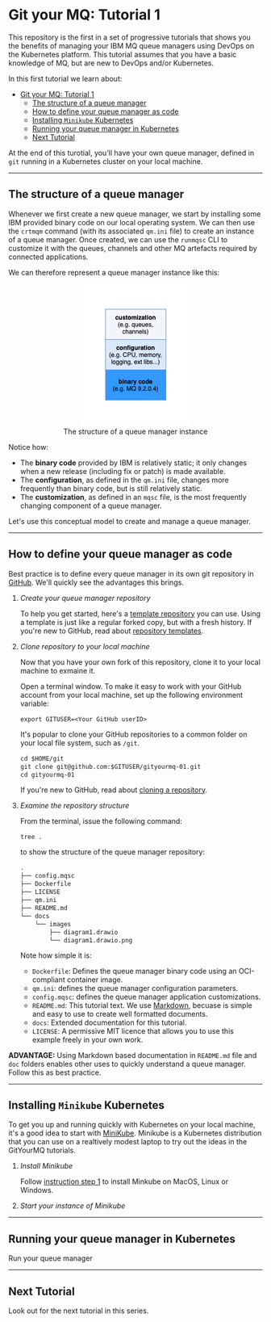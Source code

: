 # Git your MQ: Tutorial 1

This repository is the first in a set of progressive tutorials that shows you
the benefits of managing your IBM MQ queue managers using DevOps on the
Kubernetes platform. This tutorial assumes that you have a basic knowledge of
MQ, but are new to DevOps and/or Kubernetes.

In this first tutorial we learn about:

- [Git your MQ: Tutorial 1](#git-your-mq-tutorial-1)
  - [The structure of a queue manager](#the-structure-of-a-queue-manager)
  - [How to define your queue manager as code](#how-to-define-your-queue-manager-as-code)
  - [Installing `Minikube` Kubernetes](#installing-minikube-kubernetes)
  - [Running your queue manager in Kubernetes](#running-your-queue-manager-in-kubernetes)
  - [Next Tutorial](#next-tutorial)

At the end of this turotial, you'll have your own queue manager, defined in
`git` running in a Kubernetes cluster on your local machine.

---

## The structure of a queue manager

Whenever we first create a new queue manager, we start by installing some IBM
provided binary code on our local operating system. We can then use the `crtmqm`
command (with its associated `qm.ini` file) to create an instance of a queue
manager. Once created, we can use the `runmqsc` CLI to customize it with the
queues, channels and other MQ artefacts required by connected applications.

We can therefore represent a queue manager instance like this:

<p align="center">
  <img src="./docs/images/diagram1.drawio.png">
  <br clear="center"/>
  The structure of a queue manager instance
</p>

Notice how:

- The **binary code** provided by IBM is relatively static; it only changes when
  a new release (including fix or patch) is made available.
- The **configuration**, as defined in the `qm.ini` file, changes more frequently
  than binary code, but is still relatively static.
- The **customization**, as defined in an `mqsc` file, is the most frequently
  changing component of a queue manager.

Let's use this conceptual model to create and manage a queue manager.

---

## How to define your queue manager as code

Best practice is to define every queue manager in its own git repository in
[GitHub](https://github.com/). We'll quickly see the advantages this brings.

1. *Create your queue manager repository*

    To help you get started, here's a [template
    repository](https://github.com/GitYourMQ/gityourmq-01) you can use. Using a
    template is just like a regular forked copy, but with a fresh history. If
    you're new to GitHub, read about [repository
    templates](https://docs.github.com/en/repositories/creating-and-managing-repositories/creating-a-repository-from-a-template).

2. *Clone repository to your local machine*

   Now that you have your own fork of this repository, clone it to your local
   machine to exmaine it.

   Open a terminal window. To make it easy to work with your GitHub account from
   your local machine, set up the following environment variable:

   ```
   export GITUSER=<Your GitHub userID>
   ```

   It's popular to clone your GitHub repositories to a common folder on your local
   file system, such as `/git`.

   ```
   cd $HOME/git
   git clone git@github.com:$GITUSER/gityourmq-01.git
   cd gityourmq-01
   ```

   If you're new to GitHub, read about [cloning a
   repository](https://docs.github.com/en/get-started/quickstart/fork-a-repo#cloning-your-forked-repository).

3. *Examine the repository structure*

   From the terminal, issue the following command:
   ```
   tree .
   ```
   to show the structure of the queue manager repository:

   ```
   .
   ├── config.mqsc
   ├── Dockerfile
   ├── LICENSE
   ├── qm.ini
   ├── README.md
   └── docs
       └── images
           ├── diagram1.drawio
           └── diagram1.drawio.png
   ```

   Note how simple it is:

   - `Dockerfile`: Defines the queue manager binary code using an OCI-compliant
     container image.
   - `qm.ini`: defines the queue manager configuration parameters.
   - `config.mqsc`: defines the queue manager application customizations.
   - `README.md`: This tutorial text. We use
     [Markdown](https://www.markdownguide.org/), becuase is simple and easy to
     use to create well formatted documents.
   - `docs`: Extended documentation for this tutorial.
   - `LICENSE`: A permissive MIT licence that allows you to use this example
     freely in your own work.

**ADVANTAGE:** Using Markdown based documentation in `README.md` file and `doc`
folders enables other uses to quickly understand a queue manager. Follow this as
best practice.

---

## Installing `Minikube` Kubernetes

To get you up and running quickly with Kubernetes on your local machine, it's a
good idea to start with [MiniKube](https://minikube.sigs.k8s.io/docs/start/).
Minikube is a Kubernetes distribution that you can use on a realtively modest
laptop to try out the ideas in the GitYourMQ tutorials.

1. *Install Minikube*

    Follow [instruction step 1](https://minikube.sigs.k8s.io/docs/start/) to
    install Minkube on MacOS, Linux or Windows.

2. *Start your instance of Minikube*



---

## Running your queue manager in Kubernetes

Run your queue manager

---

## Next Tutorial

Look out for the next tutorial in this series.